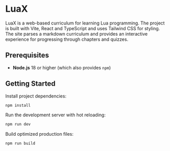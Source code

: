 # LuaX

LuaX is a web-based curriculum for learning Lua programming. The project is built with Vite, React and TypeScript and uses Tailwind CSS for styling. The site parses a markdown curriculum and provides an interactive experience for progressing through chapters and quizzes.

## Prerequisites

- **Node.js** 18 or higher (which also provides `npm`)

## Getting Started

Install project dependencies:

```bash
npm install
```

Run the development server with hot reloading:

```bash
npm run dev
```

Build optimized production files:

```bash
npm run build
```

